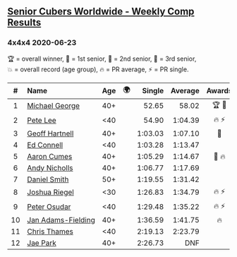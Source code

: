 <style>table {white-space: nowrap;}</style>
<link rel="stylesheet" type="text/css" href="/scw-comp/css/flags.css" />

## [Senior Cubers Worldwide - Weekly Comp Results](/scw-comp/results/)
### 4x4x4 2020-06-23

<span style="white-space: nowrap;">🏆 = overall winner</span>, <span style="white-space: nowrap;">🥇 = 1st senior</span>, <span style="white-space: nowrap;">🥈 = 2nd senior</span>, <span style="white-space: nowrap;">🥉 = 3rd senior</span>, <span style="white-space: nowrap;">💥 = overall record (age group)</span>, <span style="white-space: nowrap;">🔥 = PR average</span>, <span style="white-space: nowrap;">⚡ = PR single</span>.

| # | Name | Age | 🌍 | Single | Average | Awards | Solve 1 | Solve 2 | Solve 3 | Solve 4 | Solve 5 | Video |
| :--: | :-- | :--: | :--: | --: | --: | :--: | --: | --: | --: | --: | --: | :-- |
| 1 | [Michael George](../../persons/michael_george/444.md) | 40+ | <i class="flag flag-GB" /> | 52.65 | 58.02 | 🏆 🥇 | 1:02.93 | 57.46 | 1:16.80 | 52.65 | 53.66 | [Desktop](https://www.facebook.com/events/268636114456043/permalink/281260209860300) / [Mobile](https://m.facebook.com/events/268636114456043?view=permalink&id=281260209860300) |
| 2 | [Pete Lee](../../persons/pete_lee/444.md) | <40 | <i class="flag flag-GB" /> | 54.90 | 1:04.39 | 🔥 ⚡ | 57.35 | 54.90 | 1:02.22 | 1:13.61 | 1:16.18 | [Desktop](https://www.facebook.com/events/268636114456043/permalink/270820800904241) / [Mobile](https://m.facebook.com/events/268636114456043?view=permalink&id=270820800904241) |
| 3 | [Geoff Hartnell](../../persons/geoff_hartnell/444.md) | 40+ | <i class="flag flag-GB" /> | 1:03.03 | 1:07.10 | 🥈 | 1:04.33 | 1:03.03 | 1:05.69 | DNF | 1:11.28 | [Desktop](https://www.facebook.com/events/268636114456043/permalink/270813354238319) / [Mobile](https://m.facebook.com/events/268636114456043?view=permalink&id=270813354238319) |
| 4 | [Ed Connell](../../persons/ed_connell/444.md) | <40 | <i class="flag flag-IE" /> | 1:03.28 | 1:13.47 |  | 1:28.45 | 1:05.52 | 1:03.28 | 1:29.36 | 1:06.44 | [Desktop](https://www.facebook.com/events/268636114456043/permalink/272320587420929) / [Mobile](https://m.facebook.com/events/268636114456043?view=permalink&id=272320587420929) |
| 5 | [Aaron Cumes](../../persons/aaron_cumes/444.md) | 40+ | <i class="flag flag-GB" /> | 1:05.29 | 1:14.67 | 🥉 🔥 | 1:11.80 | 1:05.29 | 1:21.23 | 1:10.98 | DNF | [Desktop](https://www.facebook.com/events/268636114456043/permalink/269295957723392) / [Mobile](https://m.facebook.com/events/268636114456043?view=permalink&id=269295957723392) |
| 6 | [Andy Nicholls](../../persons/andy_nicholls/444.md) | 40+ | <i class="flag flag-GB" /> | 1:06.77 | 1:17.69 |  | 1:08.09 | 1:06.77 | 1:31.31 | 1:13.66 | DNF | [Desktop](https://www.facebook.com/events/268636114456043/permalink/281338373185817) / [Mobile](https://m.facebook.com/events/268636114456043?view=permalink&id=281338373185817) |
| 7 | [Daniel Smith](../../persons/daniel_smith/444.md) | 50+ | <i class="flag flag-US" /> | 1:19.55 | 1:31.42 |  | DNF | 1:26.51 | 1:19.55 | 1:34.01 | 1:33.75 | [Desktop](https://www.facebook.com/events/268636114456043/permalink/281908189795502) / [Mobile](https://m.facebook.com/events/268636114456043?view=permalink&id=281908189795502) |
| 8 | [Joshua Riegel](../../persons/joshua_riegel/444.md) | <30 | <i class="flag flag-US" /> | 1:26.83 | 1:34.79 | 🔥 ⚡ | 1:26.83 | 1:31.72 | 1:38.93 | 1:33.73 | 2:01.00 | [Desktop](https://www.facebook.com/events/268636114456043/permalink/276409987011989) / [Mobile](https://m.facebook.com/events/268636114456043?view=permalink&id=276409987011989) |
| 9 | [Peter Osudar](../../persons/peter_osudar/444.md) | <40 | <i class="flag flag-CA" /> | 1:29.48 | 1:35.22 | 🔥 ⚡ | 1:33.31 | 1:29.48 | 1:49.04 | 1:31.75 | 1:40.59 | [Desktop](https://www.facebook.com/events/268636114456043/permalink/273323990653922) / [Mobile](https://m.facebook.com/events/268636114456043?view=permalink&id=273323990653922) |
| 10 | [Jan Adams-Fielding](../../persons/jan_adams_fielding/444.md) | 40+ | <i class="flag flag-GB" /> | 1:36.59 | 1:41.75 | 🔥 | 1:36.59 | 1:40.77 | 1:47.88 | DNS | DNS | [Desktop](https://www.facebook.com/jan.adamsfielding/videos/10157164509736889) / [Mobile](https://m.facebook.com/jan.adamsfielding/videos/10157164509736889) |
| 11 | [Chris Thames](../../persons/chris_thames/444.md) | <40 | <i class="flag flag-US" /> | 2:19.13 | 2:23.79 |  | 2:24.86 | 2:27.39 | 2:19.13 | DNS | DNS | [Desktop](https://www.facebook.com/events/268636114456043/permalink/273412767311711) / [Mobile](https://m.facebook.com/events/268636114456043?view=permalink&id=273412767311711) |
| 12 | [Jae Park](../../persons/jae_park/444.md) | 40+ | <i class="flag flag-US" /> | 2:26.73 | DNF |  | 3:35.39 | 2:26.73 | DNS | DNS | DNS | [Desktop](https://www.facebook.com/events/268636114456043/permalink/269124617740526) / [Mobile](https://m.facebook.com/events/268636114456043?view=permalink&id=269124617740526) |

<!-- Global site tag (gtag.js) - Google Analytics -->
<script async src="https://www.googletagmanager.com/gtag/js?id=UA-86348435-3"></script>
<script>window.dataLayer = window.dataLayer || []; function gtag() {dataLayer.push(arguments);} gtag('js', new Date()); gtag('config', 'UA-86348435-3');</script>
